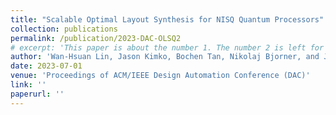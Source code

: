 ```yaml
---
title: "Scalable Optimal Layout Synthesis for NISQ Quantum Processors"
collection: publications
permalink: /publication/2023-DAC-OLSQ2
# excerpt: 'This paper is about the number 1. The number 2 is left for future work.'
author: 'Wan-Hsuan Lin, Jason Kimko, Bochen Tan, Nikolaj Bjorner, and Jason Cong'
date: 2023-07-01
venue: 'Proceedings of ACM/IEEE Design Automation Conference (DAC)'
link: ''
paperurl: ''
---
```


